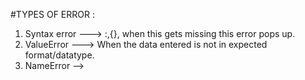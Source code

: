 #TYPES OF ERROR :

1) Syntax error ---> :,{}, when this gets missing this error pops up.
2) ValueError ---> When the data entered is not in expected format/datatype.
3) NameError --> 